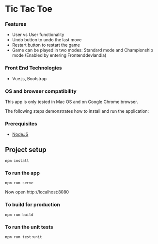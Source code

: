 # Tic Tac Toe

### Features
* User vs User functionality
* Undo button to undo the last move
* Restart button to restart the game
* Game can be played in two modes: Standard mode and Championship mode (Enabled by entering Frontenddevlandia)

### Front End Technologies
* Vue.js, Bootstrap

### OS and browser compatibility
This app is only tested in Mac OS and on Google Chrome browser.

The following steps demonstrates how to install and run the application:

### Prerequisites

* [NodeJS](https://nodejs.org/en/download/)

## Project setup
```
npm install
```

### To run the app
```
npm run serve
```
Now open http://localhost:8080

### To build for production
```
npm run build
```

### To run the unit tests
```
npm run test:unit
```
